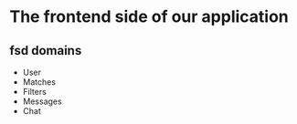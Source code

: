 # The frontend side of our application

## fsd domains

- User
- Matches
- Filters
- Messages
- Chat
